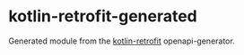 # kotlin-retrofit-generated

Generated module from the [kotlin-retrofit](https://github.com/kroegerama/openapi-generator/tree/kotlin-retrofit) openapi-generator.
